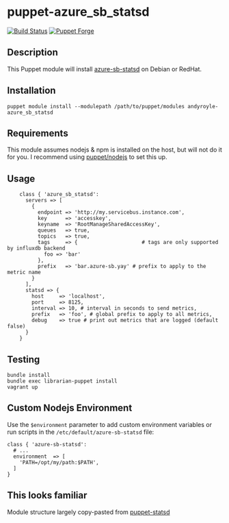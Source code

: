 # puppet-azure_sb_statsd

[![Build Status](https://travis-ci.org/andyroyle/puppet-azure-sb-statsd.png)](https://travis-ci.org/andyroyle/puppet-azure-sb-statsd) [![Puppet Forge](http://img.shields.io/puppetforge/v/andyroyle/azure_sb_statsd.svg?style=flat)](https://forge.puppetlabs.com/andyroyle/azure_sb_statsd)

## Description

This Puppet module will install [azure-sb-statsd](https://github.com/andyroyle/puppet-azure-sb-statsd/) on Debian or RedHat.

## Installation

`puppet module install --modulepath /path/to/puppet/modules andyroyle-azure_sb_statsd`

## Requirements

This module assumes nodejs & npm is installed on the host, but will not do it for you. I recommend using [puppet/nodejs](https://github.com/puppet-community/puppet-nodejs) to set this up.

## Usage
```puppet
    class { 'azure_sb_statsd':
      servers => [
        {
          endpoint => 'http://my.servicebus.instance.com',
          key      => 'accesskey',
          keyname  => 'RootManageSharedAccessKey',
          queues   => true,
          topics   => true,
          tags     => {                     # tags are only supported by influxdb backend
            foo => 'bar'
          },
          prefix   => 'bar.azure-sb.yay' # prefix to apply to the metric name
        }
      ],
      statsd => {
        host     => 'localhost',
        port     => 8125,
        interval => 10, # interval in seconds to send metrics,
        prefix   => 'foo', # global prefix to apply to all metrics,
        debug    => true # print out metrics that are logged (default false)
      }
    }
```

## Testing

```
bundle install
bundle exec librarian-puppet install
vagrant up
```

## Custom Nodejs Environment

Use the `$environment` parameter to add custom environment variables or run scripts in the `/etc/default/azure-sb-statsd` file:

```
class { 'azure-sb-statsd':
  # ...
  environment  => [
    'PATH=/opt/my/path:$PATH',
  ]
}
```

## This looks familiar
Module structure largely copy-pasted from [puppet-statsd](https://github.com/justindowning/puppet-statsd)
